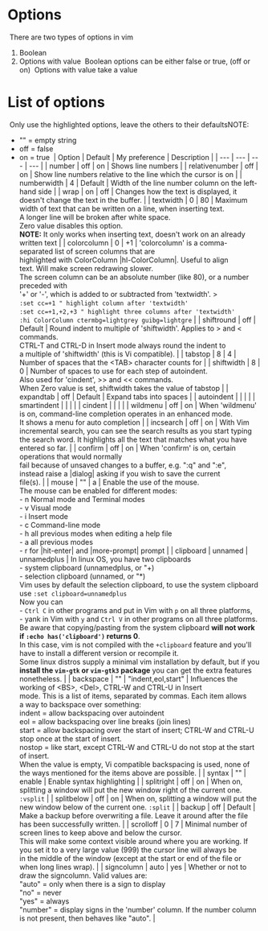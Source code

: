 # Options
​
There are two types of options in vim
​
1.  Boolean
2.  Options with value
​
Boolean options can be either false or true, (off or on)
​
Options with value take a value
​
# List of options
​
Only use the highlighted options, leave the others to their defaults
​
NOTE:
​
- "" = empty string
- off = false
- on = true
​
| Option | Default | My preference | Description |
| --- | --- | --- | --- |
| number | off | on  | Shows line numbers |
| relativenumber | off | on  | Show line numbers relative to the line which the cursor is on |
| numberwidth | 4   | Default | Width of the line number column on the left-hand side |
| wrap | on  | off | Changes how the text is displayed, it doesn't change the text in the buffer. |
| textwidth | 0   | 80  | Maximum width of text that can be written on a line, when inserting text.<br>A longer line will be broken after white space.<br>Zero value disables this option.<br>**NOTE:** It only works when inserting text, doesn't work on an already written text |
| colorcolumn | 0   | +1  | 'colorcolumn' is a comma-separated list of screen columns that are<br>highlighted with ColorColumn \|hl-ColorColumn\|. Useful to align<br>text. Will make screen redrawing slower.<br>The screen column can be an absolute number (like 80), or a number preceded with<br>'+' or '-', which is added to or subtracted from 'textwidth'. ><br>`:set cc=+1 " highlight column after 'textwidth'`<br>`:set cc=+1,+2,+3 " highlight three columns after 'textwidth'`<br>`:hi ColorColumn ctermbg=lightgrey guibg=lightgre` |
| shiftround | off | Default | Round indent to multiple of 'shiftwidth'. Applies to > and < commands.<br>CTRL-T and CTRL-D in Insert mode always round the indent to<br>a multiple of 'shiftwidth' (this is Vi compatible). |
| tabstop | 8   | 4   | Number of spaces that the &lt;TAB&gt; character counts for |
| shiftwidth | 8   | 0   | Number of spaces to use for each step of autoindent.<br>Also used for 'cindent', >> and << commands.<br>When Zero value is set, shiftwidth takes the value of tabstop |
| expandtab | off | Default | Expand tabs into spaces |
| autoindent |     |     |     |
| smartindent |     |     |     |
| cindent |     |     |     |
| wildmenu | off | on  | When 'wildmenu' is on, command-line completion operates in an enhanced mode.<br>It shows a menu for auto completion |
| incsearch | off | on  | With Vim incremental search, you can see the search results as you start typing the search word. It highlights all the text that matches what you have entered so far. |
| confirm | off | on  | When 'confirm' is on, certain operations that would normally<br>fail because of unsaved changes to a buffer, e.g. ":q" and ":e",<br>instead raise a \|dialog\| asking if you wish to save the current<br>file(s). |
| mouse | ""  | a   | Enable the use of the mouse.<br>The mouse can be enabled for different modes:<br>\- n Normal mode and Terminal modes<br>\- v Visual mode<br>\- i Insert mode<br>\- c Command-line mode<br>\- h all previous modes when editing a help file<br>\- a all previous modes<br>\- r for \|hit-enter\| and \|more-prompt\| prompt |
| clipboard | unnamed | unnamedplus | In linux OS, you have two clipboards<br>\- system clipboard (unnamedplus, or "+)<br>\- selection clipboard (unnamed, or "*)<br>Vim uses by default the selection clipboard, to use the system clipboard use `:set clipboard=unnamedplus`<br>Now you can<br>\- `Ctrl C` in other programs and put in Vim with `p` on all three platforms,<br>\- yank in Vim with `y` and `Ctrl V` in other programs on all three platforms.<br>Be aware that copying/pasting from the system clipboard **will not work if `:echo has('clipboard')` returns 0**.<br>In this case, vim is not compiled with the `+clipboard` feature and you'll have to install a different version or recompile it.<br>Some linux distros supply a minimal vim installation by default, but if you **install the `vim-gtk` or `vim-gtk3` package** you can get the extra features nonetheless. |
| backspace | ""  | "indent,eol,start" | Influences the working of &lt;BS&gt;, &lt;Del&gt;, CTRL-W and CTRL-U in Insert<br>mode. This is a list of items, separated by commas. Each item allows<br>a way to backspace over something:<br>indent  = allow backspacing over autoindent<br>eol  = allow backspacing over line breaks (join lines)<br>start  = allow backspacing over the start of insert; CTRL-W and CTRL-U stop once at the start of insert.<br>nostop = like start, except CTRL-W and CTRL-U do not stop at the start of insert.<br>When the value is empty, Vi compatible backspacing is used, none of<br>the ways mentioned for the items above are possible. |
| syntax | ""  | enable | Enable syntax highlighting |
| splitright | off | on  | When on, splitting a window will put the new window right of the current one. `:vsplit` |
| splitbelow | off | on  | When on, splitting a window will put the new window below of the current one. `:split` |
| backup | off | Default | Make a backup before overwriting a file. Leave it around after the file has been successfully written. |
| scrolloff | 0   | 7   | Minimal number of screen lines to keep above and below the cursor.<br>This will make some context visible around where you are working. If<br>you set it to a very large value (999) the cursor line will always be<br>in the middle of the window (except at the start or end of the file or<br>when long lines wrap). |
| signcolumn | auto | yes | Whether or not to draw the signcolumn. Valid values are:<br>"auto" = only when there is a sign to display<br>"no" = never<br>"yes" = always<br>"number" = display signs in the 'number' column. If the number column is not present, then behaves like "auto". |

